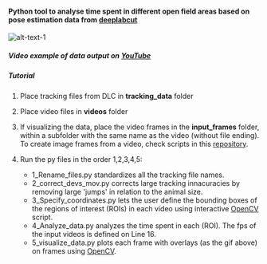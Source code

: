 #### Python tool to analyse time spent in different open field areas based on pose estimation data from [deeplabcut](https://github.com/AlexEMG/DeepLabCut) 

![alt-text-1](/images/open_field.gif "open field")

##### Video example of data output on [YouTube](https://youtu.be/Q2ByLfwJIaw)

##### Tutorial

1. Place tracking files from DLC in **tracking_data** folder

2. Place video files in **videos**  folder

3. If visualizing the data, place the video frames in the **input_frames** folder, within a subfolder with the same name as the video (without file ending). To create image frames from a video, check scripts in this [repository](https://github.com/sronilsson/image_processing_scripts). 

4. Run the py files in the order 1,2,3,4,5:
    
    * 1_Rename_files.py standardizes all the tracking file names.
    * 2_correct_devs_mov.py corrects large tracking innacuracies by removing large 'jumps' in relation to the animal size.
    * 3_Specify_coordinates.py lets the user define the bounding boxes of the regions of interest (ROIs) in each video using interactive [OpenCV](https://opencv-python-tutroals.readthedocs.io/en/latest/py_tutorials/py_tutorials.html) script.
    * 4_Analyze_data.py analyzes the time spent in each (ROI). The fps of the input videos is defined on Line 16.
    * 5_visualize_data.py plots each frame with overlays (as the gif above) on frames using [OpenCV](https://opencv-python-tutroals.readthedocs.io/en/latest/py_tutorials/py_tutorials.html).

 

   


 
 


  
